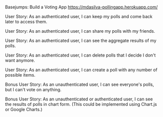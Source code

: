 Basejumps: Build a Voting App https://mdasilva-pollingapp.herokuapp.com/

User Story: As an authenticated user, I can keep my polls and come back later to access them.

User Story: As an authenticated user, I can share my polls with my friends.

User Story: As an authenticated user, I can see the aggregate results of my polls.

User Story: As an authenticated user, I can delete polls that I decide I don't want anymore.

User Story: As an authenticated user, I can create a poll with any number of possible items.

Bonus User Story: As an unauthenticated user, I can see everyone's polls, but I can't vote on anything.

Bonus User Story: As an unauthenticated or authenticated user, I can see the results of polls in chart form. (This could be implemented using Chart.js or Google Charts.)